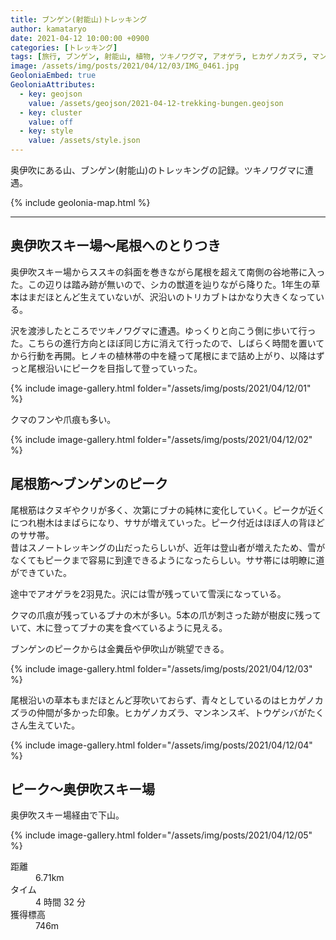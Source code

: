 ```yaml
---
title: ブンゲン(射能山)トレッキング
author: kamataryo
date: 2021-04-12 10:00:00 +0900
categories: [トレッキング]
tags: [旅行, ブンゲン, 射能山, 植物, ツキノワグマ, アオゲラ, ヒカゲノカズラ, マンネンスギ]
image: /assets/img/posts/2021/04/12/03/IMG_0461.jpg
GeoloniaEmbed: true
GeoloniaAttributes:
  - key: geojson
    value: /assets/geojson/2021-04-12-trekking-bungen.geojson
  - key: cluster
    value: off
  - key: style
    value: /assets/style.json
---
```


奥伊吹にある山、ブンゲン(射能山)のトレッキングの記録。ツキノワグマに遭遇。

{% include geolonia-map.html %}

---

## 奥伊吹スキー場〜尾根へのとりつき

奥伊吹スキー場からススキの斜面を巻きながら尾根を超えて南側の谷地帯に入った。この辺りは踏み跡が無いので、シカの獣道を辿りながら降りた。1年生の草本はまだほとんど生えていないが、沢沿いのトリカブトはかなり大きくなっている。

沢を渡渉したところでツキノワグマに遭遇。ゆっくりと向こう側に歩いて行った。こちらの進行方向とほぼ同じ方に消えて行ったので、しばらく時間を置いてから行動を再開。ヒノキの植林帯の中を縫って尾根にまで詰め上がり、以降はずっと尾根沿いにピークを目指して登っていった。

{% include image-gallery.html folder="/assets/img/posts/2021/04/12/01" %}

クマのフンや爪痕も多い。

{% include image-gallery.html folder="/assets/img/posts/2021/04/12/02" %}


## 尾根筋〜ブンゲンのピーク

尾根筋はクヌギやクリが多く、次第にブナの純林に変化していく。ピークが近くにつれ樹木はまばらになり、ササが増えていった。ピーク付近はほぼ人の背ほどのササ帯。  
昔はスノートレッキングの山だったらしいが、近年は登山者が増えたため、雪がなくてもピークまで容易に到達できるようになったらしい。ササ帯には明瞭に道ができていた。

途中でアオゲラを2羽見た。沢には雪が残っていて雪渓になっている。

クマの爪痕が残っているブナの木が多い。5本の爪が刺さった跡が樹皮に残っていて、木に登ってブナの実を食べているように見える。

ブンゲンのピークからは金糞岳や伊吹山が眺望できる。

{% include image-gallery.html folder="/assets/img/posts/2021/04/12/03" %}

尾根沿いの草本もまだほとんど芽吹いておらず、青々としているのはヒカゲノカズラの仲間が多かった印象。ヒカゲノカズラ、マンネンスギ、トウゲシバがたくさん生えていた。

{% include image-gallery.html folder="/assets/img/posts/2021/04/12/04" %}

## ピーク〜奥伊吹スキー場

奥伊吹スキー場経由で下山。

{% include image-gallery.html folder="/assets/img/posts/2021/04/12/05" %}

<dl>
<dt>距離</dt><dd>6.71km</dd>
<dt>タイム</dt><dd>4 時間 32 分</dd>
<dt>獲得標高</dt><dd>746m</dd>
</dl>
